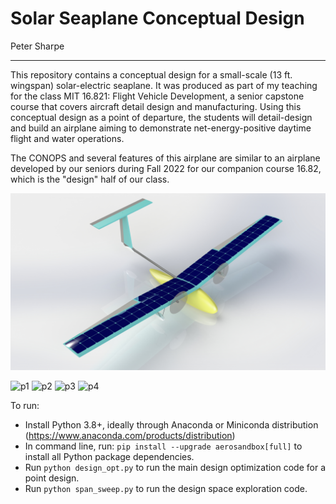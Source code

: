 # Solar Seaplane Conceptual Design

Peter Sharpe

-----

This repository contains a conceptual design for a small-scale (13 ft. wingspan) solar-electric seaplane. It was produced as part of my teaching for the class MIT 16.821: Flight Vehicle Development, a senior capstone course that covers aircraft detail design and manufacturing. Using this conceptual design as a point of departure, the students will detail-design and build an airplane aiming to demonstrate net-energy-positive daytime flight and water operations.

The CONOPS and several features of this airplane are similar to an airplane developed by our seniors during Fall 2022 for our companion course 16.82, which is the "design" half of our class. 

![raytrace](CAD/renders/raytrace.JPG)

![p1](CAD/renders/seaway_mini_packet_Page_1.png)
![p2](CAD/renders/seaway_mini_packet_Page_2.png)
![p3](CAD/renders/seaway_mini_packet_Page_3.png)
![p4](CAD/renders/seaway_mini_packet_Page_4.png)

To run:

- Install Python 3.8+, ideally through Anaconda or Miniconda distribution (https://www.anaconda.com/products/distribution)
- In command line, run: `pip install --upgrade aerosandbox[full]` to install all Python package dependencies.
- Run `python design_opt.py` to run the main design optimization code for a point design.
- Run `python span_sweep.py` to run the design space exploration code.
